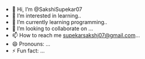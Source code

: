 - 👋 Hi, I’m @SakshiSupekar07
- 👀 I’m interested in learning..
- 🌱 I’m currently learning programming..
- 💞️ I’m looking to collaborate on ...
- 📫 How to reach me supekarsakshj07@gmail.com...
- 😄 Pronouns: ...
- ⚡ Fun fact: ...

<!---
SakshiSupekar07/SakshiSupekar07 is a ✨ special ✨ repository because its `README.md` (this file) appears on your GitHub profile.
You can click the Preview link to take a look at your changes.
--->
